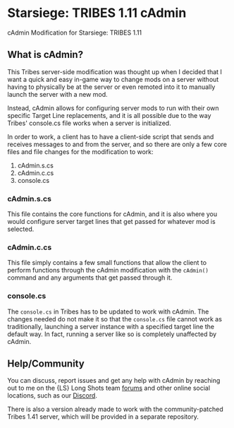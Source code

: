 # Starsiege: TRIBES 1.11 cAdmin
cAdmin Modification for Starsiege: TRIBES 1.11

## What is cAdmin?

This Tribes server-side modification was thought up when I decided that I want a quick and easy in-game way to change mods on a server without having to physically be at the server or even remoted into it to manually launch the server with a new mod.

Instead, cAdmin allows for configuring server mods to run with their own specific Target Line replacements, and it is all possible due to the way Tribes' console.cs file works when a server is initialized.

In order to work, a client has to have a client-side script that sends and receives messages to and from the server, and so there are only a few core files and file changes for the modification to work:
1. cAdmin.s.cs
2. cAdmin.c.cs
3. console.cs

### cAdmin.s.cs
This file contains the core functions for cAdmin, and it is also where you would configure server target lines that get passed for whatever mod is selected.

### cAdmin.c.cs
This file simply contains a few small functions that allow the client to perform functions through the cAdmin modification with the `cAdmin()` command and any arguments that get passed through it.

### console.cs
The `console.cs` in Tribes has to be updated to work with cAdmin. The changes needed do not make it so that the `console.cs` file cannot work as traditionally, launching a server instance with a specified target line the default way. In fact, running a server like so is completely unaffected by cAdmin.

## Help/Community
You can discuss, report issues and get any help with cAdmin by reaching out to me on the {LS} Long Shots team [forums](https://longshots.mk0.pw/forums/) and other online social locations, such as our [Discord](https://longshots.mk0.pw/discord/).

There is also a version already made to work with the community-patched Tribes 1.41 server, which will be provided in a separate repository.
